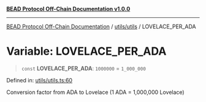 [**BEAD Protocol Off-Chain Documentation v1.0.0**](../../../README.md)

***

[BEAD Protocol Off-Chain Documentation](../../../modules.md) / [utils/utils](../README.md) / LOVELACE\_PER\_ADA

# Variable: LOVELACE\_PER\_ADA

> `const` **LOVELACE\_PER\_ADA**: `1000000` = `1_000_000`

Defined in: [utils/utils.ts:60](https://github.com/cmorgado/Bead-Cardano/blob/24017eb600ede1b71f111ffff6b54d88eb612b06/Aiken/bead/off-chain/utils/utils.ts#L60)

Conversion factor from ADA to Lovelace (1 ADA = 1,000,000 Lovelace)
